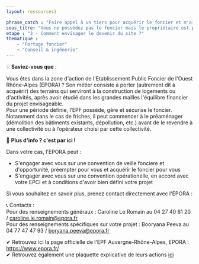 ```yaml
---
layout: ressources2

phrase_catch : "Faire appel à un tiers pour acquérir le foncier et m'aider à définir mon projet"
sous_titre: "Vous ne possédez pas le foncier mais le propriétaire est prêt à vendre, faire appel à un Etablissement Public Foncier pour porter l'achat"
etape : "3 - Comment envisager le devenir du site ?"
thematique :
    - "Portage foncier"
    - "Conseil & ingénerie"
---
```

  
💡 **Saviez-vous que** :  
  
Vous êtes dans la zone d'action de l'Etablissement Public Foncier de l'Ouest Rhône-Alpes (EPORA) ? Son métier consiste à porter (autrement dit à acquérir) des terrains qui serviront à la construction de logements ou d'activités, après avoir étudié dans les grandes mailles l'équilibre financier du projet envisageable.  
Pour une période définie, l’EPF possède, gère et sécurise le foncier. Notamment dans le cas de friches, il peut commencer à le préaménager (démolition des bâtiments existants, dépollution, etc.) avant de le revendre à une collectivité ou à l’opérateur choisi par cette collectivité.

🚀 **Plus d'info ? c'est par ici !**  
  
Dans votre cas, l'EPORA peut : 
- S'engager avec vous sur une convention de veille fonciere et d'opportunité, préempter pour vous et acquérir le foncier pour vous  
- S'engager avec vous sur une convention opérationelle, en accord avec votre EPCI et à conditions d'avoir bien défini votre projet  
  
Si vous souhaitez en savoir plus, prenez contact directement avec l'EPORA : 
  
📞 Contacts :    
Pour des renseignements généraux : Caroline Le Romain au 04 27 40 61 20 / caroline.le.romain@epora.fr  
Pour des renseignements spécifiques sur votre projet : Booryana Peeva au 04 77 47 47 93 / boryana.peeva@epora.fr  
  
✔ Retrouvez ici la page officielle de l'EPF Auvergne-Rhône-Alpes, EPORA : <https://www.epora.fr/>  
✔ Retrouvez également une plaquette explicative de leurs actions [ici](https://www.epora.fr/wp-content/uploads/plaquette-epora-bat-pages-web.pdf)  








